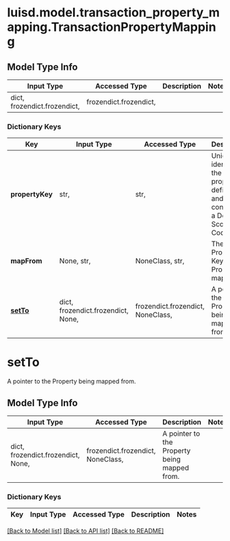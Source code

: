 # luisd.model.transaction_property_mapping.TransactionPropertyMapping

## Model Type Info
Input Type | Accessed Type | Description | Notes
------------ | ------------- | ------------- | -------------
dict, frozendict.frozendict,  | frozendict.frozendict,  |  | 

### Dictionary Keys
Key | Input Type | Accessed Type | Description | Notes
------------ | ------------- | ------------- | ------------- | -------------
**propertyKey** | str,  | str,  | Uniquely identifies the property definiton and consists of a Domain, Scope and Code. | 
**mapFrom** | None, str,  | NoneClass, str,  | The Property Key of the Property to map from. | [optional] 
**[setTo](#setTo)** | dict, frozendict.frozendict, None,  | frozendict.frozendict, NoneClass,  | A pointer to the Property being mapped from. | [optional] 

# setTo

A pointer to the Property being mapped from.

## Model Type Info
Input Type | Accessed Type | Description | Notes
------------ | ------------- | ------------- | -------------
dict, frozendict.frozendict, None,  | frozendict.frozendict, NoneClass,  | A pointer to the Property being mapped from. | 

### Dictionary Keys
Key | Input Type | Accessed Type | Description | Notes
------------ | ------------- | ------------- | ------------- | -------------

[[Back to Model list]](../../README.md#documentation-for-models) [[Back to API list]](../../README.md#documentation-for-api-endpoints) [[Back to README]](../../README.md)

